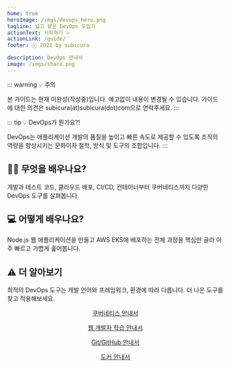 ```yaml
---
home: true
heroImage: /imgs/devops_hero.png
tagline: 넓고 얕은 DevOps 도입기
actionText: 시작하기 →
actionLink: /guide/
footer: ⓒ 2022 by subicura

description: DevOps 안내서
image: /imgs/share.png
---
```


::: warning 💡 주의

본 가이드는 현재 미완성(작성중)입니다. 예고없이 내용이 변경될 수 있습니다. 가이드에 대한 의견은 subicura(at)subicura(dot)com으로 연락주세요.
:::

::: tip 💡 DevOps가 뭔가요?!

DevOps는 애플리케이션 개발의 품질을 높이고 빠른 속도로 제공할 수 있도록 조직의 역량을 향상시키는 문화이자 철학, 방식 및 도구의 조합입니다.
:::

<div class="features">
  <div class="feature">
    <h2>🧑‍💻 무엇을 배우나요?</h2>
    <p>개발과 테스트 코드, 클라우드 배포, CI/CD, 컨테이너부터 쿠버네티스까지 다양한 DevOps 도구를 살펴봅니다.</p>
  </div>
  <div class="feature">
    <h2>💻 어떻게 배우나요?</h2>
    <p>Node.js 웹 애플리케이션을 만들고 AWS EKS에 배포하는 전체 과정을 핵심만 골라 아주 빠르고 가볍게 훑어봅니다.</p>
  </div>
  <div class="feature">
    <h2>⚠️ 더 알아보기</h2>
    <p>최적의 DevOps 도구는 개발 언어와 프레임워크, 환경에 따라 다릅니다. 더 나은 도구를 찾고 적용해보세요.</p>
  </div>
</div>

<div class="features features-4" style="align-items: center">
  <div class="feature" style="text-align: center">
    <a href="https://subicura.com/k8s/">
      <img :src="$withBase('/imgs/k8s_hero.png')" />
      <p style="margin-top: 0">쿠버네티스 안내서</p>
    </a>
  </div>
  <div class="feature" style="text-align: center">
    <a href="https://subicura.com/2021/06/27/study-guide.html">
      <img :src="$withBase('/imgs/web_hero.png')" />
      <p style="margin-top: 0">웹 개발자 학습 안내서</p>
    </a>
  </div>
  <div class="feature" style="text-align: center">
    <a href="https://subicura.com/git/">
      <img :src="$withBase('/imgs/git_hero.png')" />
      <p style="margin-top: 0">Git/GitHub 안내서</p>
    </a>
  </div>
  <div class="feature" style="text-align: center">
    <a href="https://subicura.com/2017/01/19/docker-guide-for-beginners-1.html">
      <img :src="$withBase('/imgs/docker_hero.png')" />
      <p style="margin-top: 0">도커 안내서</p>
    </a>
  </div>
</div>
